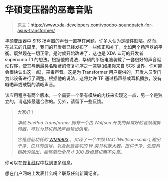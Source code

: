 # 华硕变压器的巫毒音贴

> 原文：<https://www.xda-developers.com/voodoo-soundpatch-for-asus-transformer/>

华硕变压器中 SRS 扬声器的声音一直存在问题，许多人认为是硬件缺陷。然而，在过去的几周里，我们的开发者已经发布了一些修正和补丁，比如两个扬声器的平衡。既然现在一切正常，是时候开始改进了，这也是 XDA 认可的开发者 supercurio T1 的想法。根据他的说法，华硕的平板电脑装载了一套很好的声音驱动程序，使其与他最臭名昭著的修复程序之一兼容(如果你来自 SGS 世界，你可能会很快认出这一点)，巫毒声音。这是为 Transformer 用户提供的，开发人员专门为此设备进行了调整。根据他的说法，这将允许 TF 通过扬声器或耳机播放，没有噼啪声或破裂的清晰声音。

该应用程序有两个版本，一个需要一个带有模块的内核来实现这一点，另一个是独立的。请选择最适合你的。另外，请留下一些反馈。

> 大家好！
> 
> *华硕 EeePad Transformer 拥有一个由 Wolfson 开发的非常好的音频编解码器，可以为耳机和扬声器输出供电。*
> 
> *它是超低功耗的 [WM8903](http://www.wolfsonmicro.com/products/codecs/WM8903/) ，实现了一个中频 DAC (Wolfson-scale ),输出干净、悦耳的信号，以及我最喜欢的 W 类耳机放大器，提供干净、受控和精确的输出，能够驱动全尺寸 300 欧姆耳机而不失真。*

你可以在[修复线程](http://forum.xda-developers.com/showthread.php?t=1132875)中找到更多信息。

想在门户网站上发表什么吗？联系任何新闻记者。